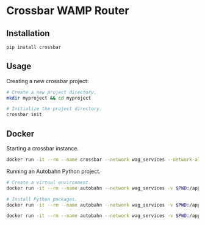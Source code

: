 Crossbar WAMP Router
====================


Installation
------------

```bash
pip install crossbar
```

Usage
-----

Creating a new crossbar project:

```bash
# Create a new project directory.
mkdir myproject && cd myproject

# Initialize the project directory.
crossbar init
```

Docker
------

Starting a crossbar instance.

```bash
docker run -it --rm --name crossbar --network wag_services --network-alias wag_crossbar --publish 9000:9000 -v $PWD:/node crossbario/crossbar
```

Running an Autobahn Python project.

```bash
# Create a virtual environment.
docker run -it --rm --name autobahn --network wag_services -v $PWD:/app crossbario/autobahn-python python -m venv py39

# Install Python packages.
docker run -it --rm --name autobahn --network wag_services -v $PWD:/app crossbario/autobahn-python py39/bin/pip install -r requirements.txt

docker run -it --rm --name autobahn --network wag_services -v $PWD:/app crossbario/autobahn-python py39/bin/python -m myproject
```